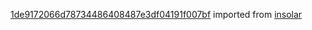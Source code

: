 [1de9172066d78734486408487e3df04191f007bf](https://github.com/insolar/insolar/commit/1de9172066d78734486408487e3df04191f007bf) imported from [insolar](https://github.com/insolar/insolar)
